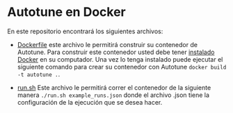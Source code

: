 # Autotune en Docker

En este repositorio encontrará los siguientes archivos:

* [Dockerfile](Dockerfile) este archivo le permitirá construir su contenedor de Autotune. Para construir este contenedor usted debe tener [instalado Docker](https://docs.docker.com/engine/installation/) en su computador. Una vez lo tenga instalado puede ejecutar el siguiente comando para crear su contenedor con Autotune `docker build -t autotune .`.

* [run.sh](run.sh) Este archivo le permitirá correr el contenedor de la siguiente manera `./run.sh example_runs.json` donde el archivo .json tiene la configuración de la ejecución que se desea hacer.
